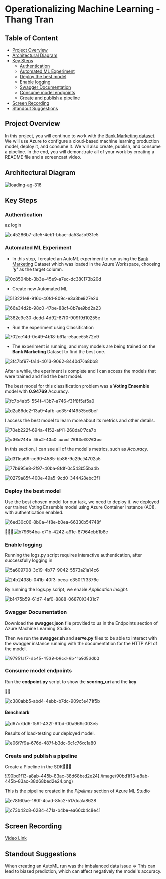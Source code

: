 # Operationalizing Machine Learning - Thang Tran

## Table of Content

* [Project Overview](#overview)
* [Architectural Diagram](#architectural-diagram)
* [Key Steps](#architectural-diagram)
  * [Authentication](#authentication)
  * [Automated ML Experiment](#automated-ml-experiment)
  * [Deploy the best model](#deploy-the-best-model)
  * [Enable logging](#enable-logging)
  * [Swagger Documentation](#swagger-documentation)
  * [Consume model endpoints](#consume-model-endpoints)
  * [Create and publish a pipeline](#create-and-publish-a-pipeline)
* [Screen Recording](#screen-recording)
* [Standout Suggestions](#standout-suggestions)

## Project Overview

In this project, you will continue to work with the [Bank Marketing dataset](https://automlsamplenotebookdata.blob.core.windows.net/automl-sample-notebook-data/bankmarketing_train.csv). We will use Azure to configure a cloud-based machine learning production model, deploy it, and consume it. We will also create, publish, and consume a pipeline. In the end, you will demonstrate all of your work by creating a README file and a screencast video.

## Architectural Diagram



![loading-ag-316](./image/515a0e29-e926-42ef-865a-d8666c3b8118.png)



## Key Steps

### Authentication

az login

![c45286b7-a1e5-4eb1-bbae-da53a5b931e5](./image/c45286b7-a1e5-4eb1-bbae-da53a5b931e5.png)

### Automated ML Experiment

- In this step, I created an AutoML experiment to run using the [Bank Marketing](https://automlsamplenotebookdata.blob.core.windows.net/automl-sample-notebook-data/bankmarketing_train.csv) Dataset which was loaded in the Azure Workspace, choosing **'y'** as the target column.

![0c8504bb-3b3e-45e9-a7ec-dc380173b20d](./image/0c8504bb-3b3e-45e9-a7ec-dc380173b20d.png)



- Create new Automated ML
  
  

![513221e8-916c-40fd-809c-e3a3be927e2d](./image/513221e8-916c-40fd-809c-e3a3be927e2d.png)







![66a34d2b-98c0-47be-88cf-8b7ee9bd2a23](./image/66a34d2b-98c0-47be-88cf-8b7ee9bd2a23.png)

![382c9e30-dcdd-4d92-87f0-90919d10255e](./image/382c9e30-dcdd-4d92-87f0-90919d10255e.png)

- Run the experiment using Classification

![702ee14d-0e49-4b18-b61a-e5ace65572e9](./image/702ee14d-0e49-4b18-b61a-e5ace65572e9.png)

- The experiment is running, and many models are being trained on the **Bank Marketing** Dataset to find the best one.

![3f47bf97-fa14-4013-9062-8440d70a8bb8](./image/3f47bf97-fa14-4013-9062-8440d70a8bb8.png)

After a while, the eperiment is complete and I can access the models that were trained and find the best model.

The best model for this classification problem was a **Voting Ensemble** model with **0.94769** Accuracy.

![fc7b4ab5-554f-43b7-a746-f31f8f5ef5a0](./image/fc7b4ab5-554f-43b7-a746-f31f8f5ef5a0.png)



![d2a86de2-13a9-4afb-ac35-4f49535c6bef](./image/d2a86de2-13a9-4afb-ac35-4f49535c6bef.png)

I access the best model to learn more about its metrics and other details.

![70eb222f-694a-4152-af41-268da0f7ca7b](./image/70eb222f-694a-4152-af41-268da0f7ca7b.png)

![c96d744b-45c2-43a0-aacd-7683d60763ee](./image/c96d744b-45c2-43a0-aacd-7683d60763ee.png)

In this section, I can see all of the model's metrics, such as *Accuracy*.

![d311ea69-ce90-4585-bb86-9c29c94702a5](./image/c96d744b-45c2-43a0-aacd-7683d60763ee.png)



![77b995e8-2f97-40ba-8fdf-0c543b55ba4b](./image/77b995e8-2f97-40ba-8fdf-0c543b55ba4b.png)



![0279a85f-400e-49a5-9cd0-344428ebc3f1](./image/0279a85f-400e-49a5-9cd0-344428ebc3f1.png)

### Deploy the best model

Use the best chosen model for our task, we need to deploy it.  we deployed our trained Voting Ensemble model using Azure Container Instance (ACI), with authentication enabled.

![6ed30c06-8b0a-4f8e-b0ea-66330b54748f](./image/6ed30c06-8b0a-4f8e-b0ea-66330b54748f.png)

![b79654ba-e71b-4242-a91e-87964cbb1b8e](./image/b79654ba-e71b-4242-a91e-87964cbb1b8e.png)

### Enable logging

Running the logs.py script requires interactive authentication, after successfully logging in

![5a609708-3c19-4b77-9042-5573a21a14c6](./image/5a609708-3c19-4b77-9042-5573a21a14c6.png)

![24b2438b-041b-40f3-beea-e350f7f3376c](./image/24b2438b-041b-40f3-beea-e350f7f3376c.png)



By running the logs.py script, we enable *Application Insight*.

![b1475b59-61d7-4af0-8888-0687093431c7](./image/b1475b59-61d7-4af0-8888-0687093431c7.png)

### Swagger Documentation

Download the **swagger.json** file provided to us in the Endpoints section of Azure Machine Learning Studio.

Then we run the **swagger.sh** and **serve.py** files to be able to interact with the swagger instance running with the documentation for the HTTP API of the model.

![97851af7-da45-4538-b9cd-6b41a8d5ddb2](./image/97851af7-da45-4538-b9cd-6b41a8d5ddb2.png)

### Consume model endpoints

Run the **endpoint.py** script to show the **scoring_uri** and the **key** 



![c380abb5-abd4-4ebb-b7dc-909c5e471f5b](./image/c380abb5-abd4-4ebb-b7dc-909c5e471f5b.png)

#### Benchmark

![d67c7dd6-f59f-432f-9fbd-00a969c003e5](./image/d67c7dd6-f59f-432f-9fbd-00a969c003e5.png)

Results of load-testing our deployed model.

![e06f7f9a-676d-487f-b3dc-6c1c76cc1a80](./image/e06f7f9a-676d-487f-b3dc-6c1c76cc1a80.png)



### Create and publish a pipeline

Create a Pipeline in the SDK

![90bd1f13-a8ab-445b-83ac-38d68bed2e24]./image/90bd1f13-a8ab-445b-83ac-38d68bed2e24.png)

This is the pipeline created in the *Pipelines* section of Azure ML Studio

![e78f60ae-180f-4cad-85c2-517dca1a8628](./image/e78f60ae-180f-4cad-85c2-517dca1a8628.png)



![c73b42c8-6284-471a-b4be-ea66cb4c8e41](./image/c73b42c8-6284-471a-b4be-ea66cb4c8e41.png)


## Screen Recording

[Video Link](https://drive.google.com/file/d/1mHkeDEZ0JDpS-0Q5Ax1ooIWWqpbcWd6E/view?usp=drive_link)


## Standout Suggestions

When creating an AutoML run was the imbalanced data issue => This can lead to biased prediction, which can affect negatively the model's accuracy. 


